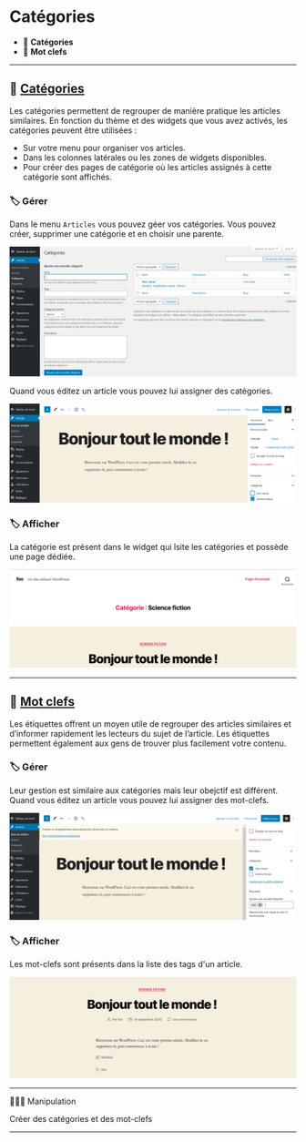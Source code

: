 # Catégories

* 🔖 **Catégories**
* 🔖 **Mot clefs**

___

## 📑 [Catégories](https://wordpress.com/fr/support/articles/categories/)

Les catégories permettent de regrouper de manière pratique les articles similaires. En fonction du thème et des widgets que vous avez activés, les catégories peuvent être utilisées :

* Sur votre menu pour organiser vos articles.
* Dans les colonnes latérales ou les zones de widgets disponibles.
* Pour créer des pages de catégorie où les articles assignés à cette catégorie sont affichés.

### 🏷️ **Gérer**

Dans le menu `Articles` vous pouvez géer vos catégories. Vous pouvez créer, supprimer une catégorie et en choisir une parente.

![image](./resources/category.png)

Quand vous éditez un article vous pouvez lui assigner des catégories.

![image](./resources/article-category.png)

### 🏷️ **Afficher**

La catégorie est présent dans le widget qui lsite les catégories et possède une page dédiée.

![image](./resources/category-display.png)

___

## 📑 [Mot clefs](https://wordpress.com/fr/support/articles/etiquettes/)

Les étiquettes offrent un moyen utile de regrouper des articles similaires et d’informer rapidement les lecteurs du sujet de l’article. Les étiquettes permettent également aux gens de trouver plus facilement votre contenu.

### 🏷️ **Gérer**

Leur gestion est similaire aux catégories mais leur obejctif est différent. Quand vous éditez un article vous pouvez lui assigner des mot-clefs.

![image](./resources/tag.png)

### 🏷️ **Afficher**

Les mot-clefs sont présents dans la liste des tags d'un article.

![image](./resources/tag-display.png)

___

👨🏻‍💻 Manipulation

Créer des catégories et des mot-clefs

___